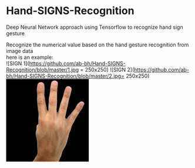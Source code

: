# Hand-SIGNS-Recognition
Deep Neural Network approach using Tensorflow to recognize hand sign gesture  <br>

Recognize the numerical value based on the hand gesture recognition from image data<br>
here is an example:<br>
![SIGN 1](https://github.com/ab-bh/Hand-SIGNS-Recognition/blob/master/1.jpg = 250x250) ![SIGN 2](https://github.com/ab-bh/Hand-SIGNS-Recognition/blob/master/2.jpg= 250x250) ![SIGN 4](https://github.com/ab-bh/Hand-SIGNS-Recognition/blob/master/4.jpg) <br> 


